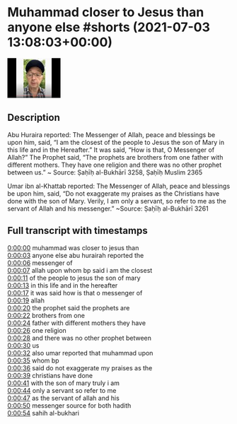 # Muhammad closer to Jesus than anyone else #shorts (2021-07-03 13:08:03+00:00)

![alt Muhammad closer to Jesus than anyone else #shorts](6ZyXdA_XZts.jpg "Muhammad closer to Jesus than anyone else #shorts")

## Description

Abu Huraira reported: The Messenger of Allah, peace and blessings be upon him, said, “I am the closest of the people to Jesus the son of Mary in this life and in the Hereafter.” It was said, “How is that, O Messenger of Allah?” The Prophet said, “The prophets are brothers from one father with different mothers. They have one religion and there was no other prophet between us.”
~ Source: Ṣaḥīḥ al-Bukhārī 3258, Ṣaḥīḥ Muslim 2365

Umar ibn al-Khattab reported: The Messenger of Allah, peace and blessings be upon him, said, “Do not exaggerate my praises as the Christians have done with the son of Mary. Verily, I am only a servant, so refer to me as the servant of Allah and his messenger.”
~Source: Ṣaḥīḥ al-Bukhārī 3261



## Full transcript with timestamps

[0:00:00](https://youtu.be/6ZyXdA_XZts?t=0) muhammad was closer to jesus than  
[0:00:03](https://youtu.be/6ZyXdA_XZts?t=3) anyone else abu hurairah reported the  
[0:00:06](https://youtu.be/6ZyXdA_XZts?t=6) messenger of  
[0:00:07](https://youtu.be/6ZyXdA_XZts?t=7) allah upon whom bp said i am the closest  
[0:00:11](https://youtu.be/6ZyXdA_XZts?t=11) of the people to jesus the son of mary  
[0:00:13](https://youtu.be/6ZyXdA_XZts?t=13) in this life and in the hereafter  
[0:00:17](https://youtu.be/6ZyXdA_XZts?t=17) it was said how is that o messenger of  
[0:00:19](https://youtu.be/6ZyXdA_XZts?t=19) allah  
[0:00:20](https://youtu.be/6ZyXdA_XZts?t=20) the prophet said the prophets are  
[0:00:22](https://youtu.be/6ZyXdA_XZts?t=22) brothers from one  
[0:00:24](https://youtu.be/6ZyXdA_XZts?t=24) father with different mothers they have  
[0:00:26](https://youtu.be/6ZyXdA_XZts?t=26) one religion  
[0:00:28](https://youtu.be/6ZyXdA_XZts?t=28) and there was no other prophet between  
[0:00:30](https://youtu.be/6ZyXdA_XZts?t=30) us  
[0:00:32](https://youtu.be/6ZyXdA_XZts?t=32) also umar reported that muhammad upon  
[0:00:35](https://youtu.be/6ZyXdA_XZts?t=35) whom bp  
[0:00:36](https://youtu.be/6ZyXdA_XZts?t=36) said do not exaggerate my praises as the  
[0:00:39](https://youtu.be/6ZyXdA_XZts?t=39) christians have done  
[0:00:41](https://youtu.be/6ZyXdA_XZts?t=41) with the son of mary truly i am  
[0:00:44](https://youtu.be/6ZyXdA_XZts?t=44) only a servant so refer to me  
[0:00:47](https://youtu.be/6ZyXdA_XZts?t=47) as the servant of allah and his  
[0:00:50](https://youtu.be/6ZyXdA_XZts?t=50) messenger source for both hadith  
[0:00:54](https://youtu.be/6ZyXdA_XZts?t=54) sahih al-bukhari  
